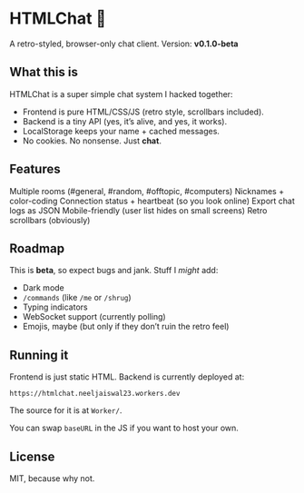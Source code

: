 # HTMLChat 💬

A retro-styled, browser-only chat client.
Version: **v0.1.0-beta**

## What this is

HTMLChat is a super simple chat system I hacked together:

* Frontend is pure HTML/CSS/JS (retro style, scrollbars included).
* Backend is a tiny API (yes, it’s alive, and yes, it works).
* LocalStorage keeps your name + cached messages.
* No cookies. No nonsense. Just **chat**.

## Features

Multiple rooms (#general, #random, #offtopic, #computers)
Nicknames + color-coding
Connection status + heartbeat (so you look online)
Export chat logs as JSON
Mobile-friendly (user list hides on small screens)
Retro scrollbars (obviously)

## Roadmap

This is **beta**, so expect bugs and jank. Stuff I *might* add:

* Dark mode
* `/commands` (like `/me` or `/shrug`)
* Typing indicators
* WebSocket support (currently polling)
* Emojis, maybe (but only if they don’t ruin the retro feel)

## Running it

Frontend is just static HTML.
Backend is currently deployed at:

```
https://htmlchat.neeljaiswal23.workers.dev
```

The source for it is at `Worker/`.

You can swap `baseURL` in the JS if you want to host your own.

## License

MIT, because why not.